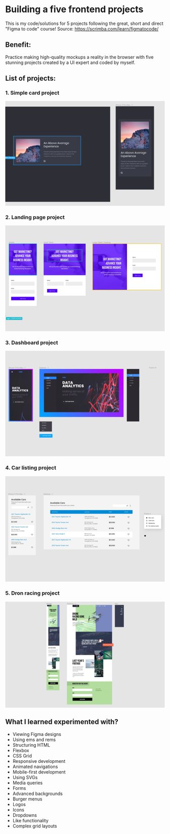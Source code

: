 # Building a five frontend projects 

This is my code/solutions for 5 projects following the great, short and direct "Figma to code" course!
Source:  https://scrimba.com/learn/figmatocode/

## Benefit:
Practice making high-quality mockups a reality in the browser with five stunning projects created by a UI expert and coded by myself.

## List of projects:

### 1. Simple card project

![alt text](projects-img/1.jpg)


### 2. Landing page project

![alt text](projects-img/2.jpg)


### 3. Dashboard project

![alt text](projects-img/3.jpg)


### 4. Car listing project

![alt text](projects-img/4.jpg)


### 5. Dron racing project

![alt text](projects-img/5.jpg)

## What I learned experimented with?

* Viewing Figma designs
* Using ems and rems
* Structuring HTML
* Flexbox
* CSS Grid
* Responsive development
* Animated navigations
* Mobile-first development
* Using SVGs
* Media queries
* Forms
* Advanced backgrounds
* Burger menus
* Logos
* Icons
* Dropdowns
* Like functionality
* Complex grid layouts

